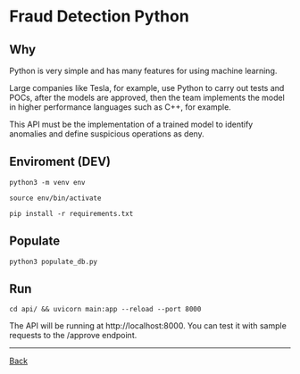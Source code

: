 # Fraud Detection Python


## Why
Python is very simple and has many features for using machine learning.

Large companies like Tesla, for example, use Python to carry out tests and POCs, after the models are approved, then the team implements the model in higher performance languages ​​such as C++, for example.


This API must be the implementation of a trained model to identify anomalies and define suspicious operations as deny.


## Enviroment (DEV)

    
    python3 -m venv env
    
    source env/bin/activate
    
    pip install -r requirements.txt

## Populate

    python3 populate_db.py

## Run 

    cd api/ && uvicorn main:app --reload --port 8000


The API will be running at http://localhost:8000. You can test it with sample requests to the /approve endpoint.

---
[Back](../README.md)

